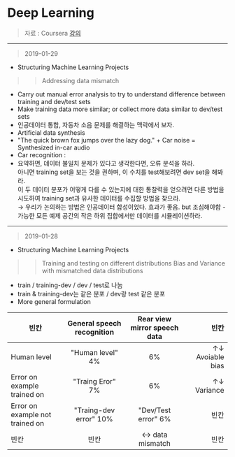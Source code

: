 Deep Learning 
====================

> 자료 : Coursera [강의](https://www.coursera.org/learn/machine-learning-projects/)<br>
-------
> 2019-01-29
* Structuring Machine Learning Projects <br>
>> Addressing data mismatch
- Carry out manual error analysis to try to understand difference between training and dev/test sets
- Make training data more similar; or collect more data similar to dev/test sets
- 인공데이터 통합, 자동차 소음 문제를 해결하는 맥락에서 보자.
- Artificial data synthesis <br>
- "The quick brown fox jumps over the lazy dog." + Car noise = Synthesized in-car audio <br>
- Car recognition : <br>
- 요약하면, 데이터 불일치 문제가 있다고 생각한다면, 오류 분석을 하라. <br>
아니면 training set을 보는 것을 권하며, 이 수치를 test해보려면 dev set을 해봐라. <br>
이 두 데이터 분포가 어떻게 다를 수 있는지에 대한 통찰력을 얻으려면 다른 방법을 시도하여 training set과 유사한 데이터를 수집할 방법을 찾으라. <br>
→ 우리가 논의하는 방법은 인공데이터 합성이었다. 효과가 좋음. but 조심해야함 - 가능한 모든 예제 공간의 작은 하위 집합에서만 데이터를 시뮬레이션하라.

-------
> 2019-01-28
* Structuring Machine Learning Projects <br>
>> Training and testing on different distributions
>> Bias and Variance with mismatched data distributions
- train / training-dev / dev / test로 나눔 
- train & training-dev는 같은 분포 / dev랑 test 같은 분포
- More general formulation <br>

 빈칸| General speech recognition  |  Rear view mirror speech data | 빈칸
---| :---: | :---: | ---: 
Human level | "Human level" 4% | 6% | ↑↓ Avoiable bias
Error on example trained on | "Traing Eror" 7% | 6% | ↑↓ Variance
Error on example not trained on| "Traing-dev error" 10% |  "Dev/Test error" 6% | 빈칸
빈칸| 빈칸 | ↔ data mismatch | 빈칸